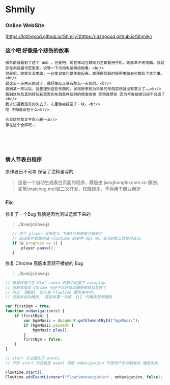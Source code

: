 # Shmily

### Online WebSite
[https://lqzhgood.github.io/Shmily](https://lqzhgood.github.io/Shmily)

### 这个吧 好像是个悲伤的故事

    很久前就看到了这个 Web 。但是吧，现在移动互联网为主都是用手机，她基本不用电脑。我就存在浏览器书签里面。说等一下次用电脑再给她看。<br/>
    但是呢，她家又没电脑，一台笔记本也常年收起来，即便是我有时候带电脑去也都忘了这个事。<br/>
    就这么一天两天的过了，就好像反正会有那么一天似的。<br/>
    直到某一天以后，我整理到这些东西时，发现原来视为珍爱的东西突然就没有意义了……<br/>
    看到这些及其他好玩有意思的东西条件反射的想发给她 突然就愣住 因为再发给她已经不合适了<br/>
    我才知道我是真的失去了，心里像被挖空了一块。<br/>
    哎 不知道该些什么<br/>

    仓鼠症的我又不忍心删~<br/>
    存在这个仓库吧……

<br/><br/><br/>



### 情人节表白程序
原作者已不可考 保留了注释里写的
> 这是一个自动生成表白页面的程序，模版由 jianghongfei.com.cn 原创，麦葱(maicong.me)做二次开发，仅限娱乐，不得用于商业用途

### Fix
修复了一个Bug 我猜是因为测试遗留下来的
> ./love/js/love.js
```javascript
   // 这个 player 没有定义 下面3行我直接注释掉了
   // 应该是作者想测试 Flowtime 的事件 Api 吧，滚动到第二页暂停音乐。
   if (e.progress == 2) {
       player.pause();
   }
```

修复 Chrome 高版本音频不播放的 Bug
> ./love/js/love.js
```javascript
// 音频作者只在 Html audio 元素中设置了 autoplay
// 但是高版本 Chrome 已经不允许自动播放视频及音频了
// 所以 【播放】 加入到 Flowtime 翻页事件中，
// 低版本自动播放， 高版本第一次按 【↓】 时触发音频播放

var firstBgm = true;
function onNavigation(e) {
    if (firstBgm) {
        var bgmMusic = document.getElementById("bgmMusic");
        if (bgmMusic.paused) {
            bgmMusic.play();
        }
        firstBgm = false;
    }
}

// start 方法要先于 event。
// 不然 start 也会触发 event 导致 onNavigation 不是用户手动触发的 播放失败。

Flowtime.start();
Flowtime.addEventListener("flowtimenavigation", onNavigation, false);
```